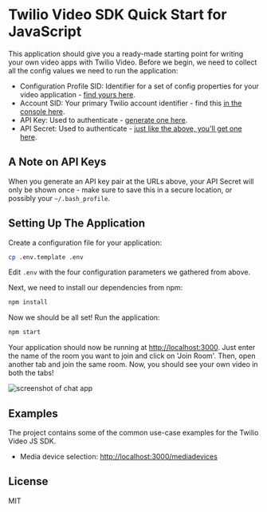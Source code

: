 # Twilio Video SDK Quick Start for JavaScript

This application should give you a ready-made starting point for writing your
own video apps with Twilio Video. Before we begin, we need to collect
all the config values we need to run the application:

* Configuration Profile SID: Identifier for a set of config properties for your video application - [find yours here](https://www.twilio.com/console/video/profiles).
* Account SID: Your primary Twilio account identifier - find this [in the console here](https://www.twilio.com/console).
* API Key: Used to authenticate - [generate one here](https://www.twilio.com/console/video/dev-tools/api-keys).
* API Secret: Used to authenticate - [just like the above, you'll get one here](https://www.twilio.com/console/video/dev-tools/api-keys).

## A Note on API Keys

When you generate an API key pair at the URLs above, your API Secret will only
be shown once - make sure to save this in a secure location, 
or possibly your `~/.bash_profile`.

## Setting Up The Application

Create a configuration file for your application:
```bash
cp .env.template .env
```

Edit `.env` with the four configuration parameters we gathered from above.

Next, we need to install our dependencies from npm:
```bash
npm install
```

Now we should be all set! Run the application:
```bash
npm start
```

Your application should now be running at [http://localhost:3000](http://localhost:3000). Just enter
the name of the room you want to join and click on 'Join Room'. Then,
open another tab and join the same room. Now, you should see your own
video in both the tabs!

![screenshot of chat app](https://s3.amazonaws.com/com.twilio.prod.twilio-docs/images/video2.original.png)

## Examples
The project contains some of the common use-case examples for the Twilio Video JS SDK.
* Media device selection: [http://localhost:3000/mediadevices](http://localhost:3000/mediadevices)

## License
MIT